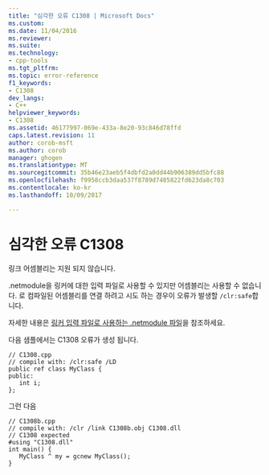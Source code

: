 ```yaml
---
title: "심각한 오류 C1308 | Microsoft Docs"
ms.custom: 
ms.date: 11/04/2016
ms.reviewer: 
ms.suite: 
ms.technology:
- cpp-tools
ms.tgt_pltfrm: 
ms.topic: error-reference
f1_keywords:
- C1308
dev_langs:
- C++
helpviewer_keywords:
- C1308
ms.assetid: 46177997-069e-433a-8e20-93c846d78ffd
caps.latest.revision: 11
author: corob-msft
ms.author: corob
manager: ghogen
ms.translationtype: MT
ms.sourcegitcommit: 35b46e23aeb5f4dbfd2a0dd44b906389dd5bfc88
ms.openlocfilehash: f9958ccb3daa537f8789d7485822fd623da8c703
ms.contentlocale: ko-kr
ms.lasthandoff: 10/09/2017

---
```

# <a name="fatal-error-c1308"></a>심각한 오류 C1308
링크 어셈블리는 지원 되지 않습니다.  
  
 .netmodule을 링커에 대한 입력 파일로 사용할 수 있지만 어셈블리는 사용할 수 없습니다. 로 컴파일된 어셈블리를 연결 하려고 시도 하는 경우이 오류가 발생할 `/clr:safe`합니다.  
  
 자세한 내용은 [링커 입력 파일로 사용하는 .netmodule 파일](../../build/reference/netmodule-files-as-linker-input.md)을 참조하세요.  
  
 다음 샘플에서는 C1308 오류가 생성 됩니다.  
  
```  
// C1308.cpp  
// compile with: /clr:safe /LD  
public ref class MyClass {  
public:  
   int i;  
};  
```  
  
 그런 다음  
  
```  
// C1308b.cpp  
// compile with: /clr /link C1308b.obj C1308.dll  
// C1308 expected  
#using "C1308.dll"  
int main() {  
   MyClass ^ my = gcnew MyClass();  
}  
```
